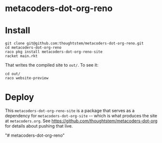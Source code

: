 metacoders-dot-org-reno
=====================

# Install

```
git clone git@github.com:thoughtstem/metacoders-dot-org-reno.git
cd metacoders-dot-org-reno
raco pkg install metacoders-dot-org-reno-site
racket main.rkt
```

That writes the compiled site to `out/`.  To see it:

```
cd out/
raco website-preview
```

# Deploy

This `metacoders-dot-org-reno-site` is a package that serves as a dependency for `metacoders-dot-org-site` -- which is what produces the site at `metacoders.org`.  See https://github.com/thoughtstem/metacoders-dot-org for details about pushing that live.

"# metacoders-dot-org-reno" 
